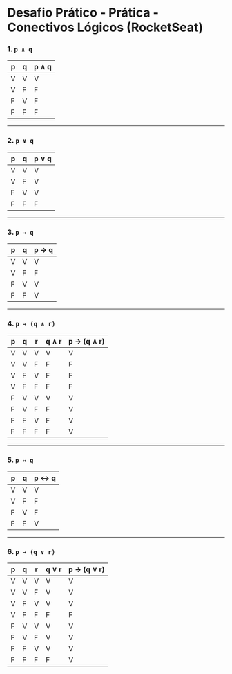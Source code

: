 # Desafio Prático - Prática - Conectivos Lógicos (RocketSeat)

### 1. `p ∧ q`

| p | q | p ∧ q |
|---|---|--------|
| V | V |   V    |
| V | F |   F    |
| F | V |   F    |
| F | F |   F    |

---

### 2. `p ∨ q`

| p | q | p ∨ q |
|---|---|--------|
| V | V |   V    |
| V | F |   V    |
| F | V |   V    |
| F | F |   F    |

---

### 3. `p → q`

| p | q | p → q |
|---|---|--------|
| V | V |   V    |
| V | F |   F    |
| F | V |   V    |
| F | F |   V    |

---

### 4. `p → (q ∧ r)`

| p | q | r | q ∧ r | p → (q ∧ r) |
|---|---|---|--------|--------------|
| V | V | V |   V    |      V       |
| V | V | F |   F    |      F       |
| V | F | V |   F    |      F       |
| V | F | F |   F    |      F       |
| F | V | V |   V    |      V       |
| F | V | F |   F    |      V       |
| F | F | V |   F    |      V       |
| F | F | F |   F    |      V       |

---

### 5. `p ↔ q`

| p | q | p ↔ q |
|---|---|--------|
| V | V |   V    |
| V | F |   F    |
| F | V |   F    |
| F | F |   V    |

---

### 6. `p → (q ∨ r)`

| p | q | r | q ∨ r | p → (q ∨ r) |
|---|---|---|--------|--------------|
| V | V | V |   V    |      V       |
| V | V | F |   V    |      V       |
| V | F | V |   V    |      V       |
| V | F | F |   F    |      F       |
| F | V | V |   V    |      V       |
| F | V | F |   V    |      V       |
| F | F | V |   V    |      V       |
| F | F | F |   F    |      V       |
